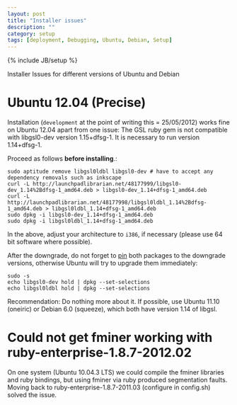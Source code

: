 ```yaml
---
layout: post
title: "Installer issues"
description: ""
category: setup
tags: [deployment, Debugging, Ubuntu, Debian, Setup]
---
```

{% include JB/setup %}

Installer Issues for different versions of Ubuntu and Debian

# Ubuntu 12.04 (Precise)

Installation (`development` at the point of writing this = 25/05/2012) works fine on Ubuntu 12.04 apart from one issue: The GSL ruby gem is not compatible with libgsl0-dev version 1.15+dfsg-1. It is necessary to run version 1.14+dfsg-1. 

Proceed as follows **before installing**.:

    sudo aptitude remove libgsl0ldbl libgsl0-dev # have to accept any dependency removals such as inkscape
    curl -L http://launchpadlibrarian.net/48177999/libgsl0-dev_1.14%2Bdfsg-1_amd64.deb > libgsl0-dev_1.14+dfsg-1_amd64.deb
    curl -L http://launchpadlibrarian.net/48177998/libgsl0ldbl_1.14%2Bdfsg-1_amd64.deb > libgsl0ldbl_1.14+dfsg-1_amd64.deb
    sudo dpkg -i libgsl0-dev_1.14+dfsg-1_amd64.deb
    sudo dpkg -i libgsl0ldbl_1.14+dfsg-1_amd64.deb

In the above, adjust your architecture to `i386`, if necessary (please use 64 bit software where possible).

After the downgrade, do not forget to [pin](https://help.ubuntu.com/community/PinningHowto) both packages to the downgrade versions, otherwise Ubuntu will try to upgrade them immediately:

    sudo -s
    echo libgsl0-dev hold | dpkg --set-selections
    echo libgsl0ldbl hold | dpkg --set-selections

Recommendation: Do nothing more about it. If possible, use Ubuntu 11.10 (oneiric) or Debian 6.0 (squeeze), which both have version 1.14 of libgsl.

# Could not get fminer working with ruby-enterprise-1.8.7-2012.02

On one system (Ubuntu 10.04.3 LTS) we could compile the fminer libraries and ruby bindings, but using fminer via ruby produced segmentation faults. Moving back to ruby-enterprise-1.8.7-2011.03 (configure in config.sh) solved the issue.

